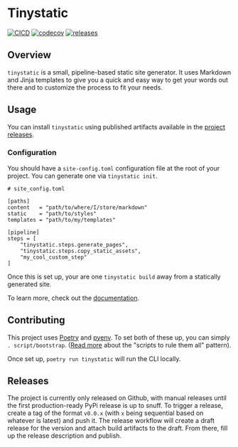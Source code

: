 # Tinystatic

[![CICD](https://github.com/mcataford/tinystatic/actions/workflows/main.yml/badge.svg)](https://github.com/mcataford/tinystatic/actions/workflows/main.yml)
[![codecov](https://codecov.io/gh/mcataford/tinystatic/branch/main/graph/badge.svg?token=EG5UGO5R3W)](https://codecov.io/gh/mcataford/tinystatic)
[![releases](https://img.shields.io/github/v/release/mcataford/tinystatic?label=latest%20github%20release)](https://github.com/mcataford/tinystatic/releases)

## Overview

`tinystatic` is a small, pipeline-based static site generator. It uses Markdown and Jinja templates to give you a quick
and easy way to get your words out there and to customize the process to fit your needs.

## Usage

You can install `tinystatic` using published artifacts available in the [project
releases](https://github.com/mcataford/tinystatic/releases).

### Configuration

You should have a `site-config.toml` configuration file at the root of your project. You can generate one via
`tinystatic init`.

```
# site_config.toml

[paths]
content   = "path/to/where/I/store/markdown"
static    = "path/to/styles"
templates = "path/to/my/templates"

[pipeline]
steps = [
    "tinystatic.steps.generate_pages",
    "tinystatic.steps.copy_static_assets",
    "my_cool_custom_step"
]
```

Once this is set up, your are one `tinystatic build` away from a statically generated site.

To learn more, check out the [documentation](./docs).

## Contributing

This project uses [Poetry](https://python-poetry.org/) and [pyenv](https://github.com/pyenv/pyenv). To set both of these
up, you can simply `. script/bootstrap`. ([Read more](https://github.blog/2015-06-30-scripts-to-rule-them-all/) about the "scripts to rule them all" pattern).

Once set up, `poetry run tinystatic` will run the CLI locally.

## Releases

The project is currently only released on Github, with manual releases until the first production-ready PyPi release is
up to snuff. To trigger a release, create a tag of the format `v0.0.x` (with `x` being sequential based on whatever is
latest) and push it. The release workflow will create a draft release for the version and attach build artifacts to the
draft. From there, fill up the release description and publish.
